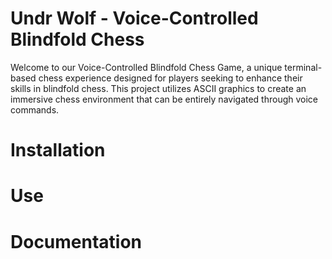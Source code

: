 # Undr Wolf - Voice-Controlled Blindfold Chess
Welcome to our Voice-Controlled Blindfold Chess Game, a unique terminal-based chess experience designed for players seeking to enhance their skills in blindfold chess. This project utilizes ASCII graphics to create an immersive chess environment that can be entirely navigated through voice commands.

# Installation

# Use

# Documentation
